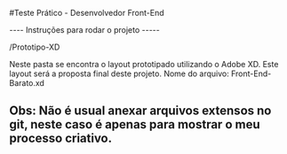 #Teste Prático - Desenvolvedor Front-End

---- Instruções para rodar o projeto -----

/Prototipo-XD

Neste pasta se encontra o layout prototipado utilizando
o Adobe XD. Este layout será a proposta final deste projeto.
Nome do arquivo: Front-End-Barato.xd

Obs: Não é usual anexar arquivos extensos no git, neste caso
é apenas para mostrar o meu processo criativo.
----------------------------------------------------------------
